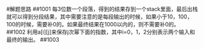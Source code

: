 #解题思路
##1001
每3位数一个段落，得到的结果存到一个stack里面，最后出栈就可以得到分段结果，其中需要注意的是每段输出的时候，如果小于10，100，100的时候，需要补0的。如果最终结果在1000以内的，则不需要补0的。
##1002
利用a[i][j]来保存j次幂下面的指数，其中i=0，1，2分别表示两个输入和最终的输出。
##1003
